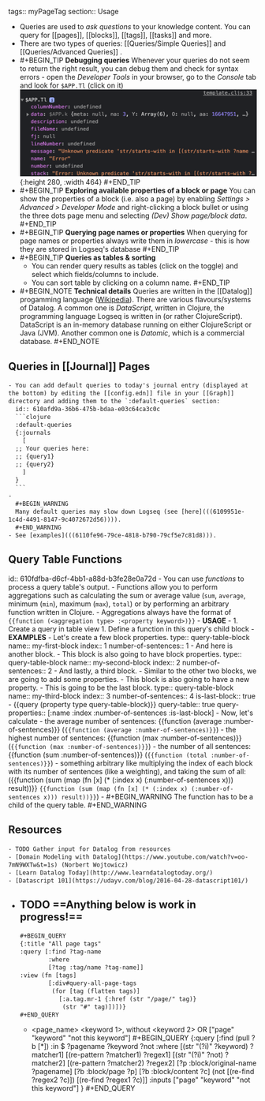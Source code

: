tags:: myPageTag
section:: Usage

- Queries are used to _ask questions_ to your knowledge content. You can query for [[pages]], [[blocks]], [[tags]], [[tasks]] and more.
- There are two types of queries: [[Queries/Simple Queries]] and [[Queries/Advanced Queries]] .
-
  #+BEGIN_TIP
  **Debugging queries**
  Whenever your queries do not seem to return the right result, you can debug them and check for syntax errors - open the _Developer Tools_ in your browser, go to the _Console_ tab and look for `$APP.Tl` (click on it)
  ![image.png](../assets/image_1625748582353_0.png){:height 280, :width 464}
  #+END_TIP
-
  #+BEGIN_TIP
  **Exploring available properties of a block or page**
  You can show the properties of a block (i.e. also a page) by enabling _Settings > Advanced > Developer Mode_ and right-clicking a block bullet or using the three dots page menu and selecting _(Dev) Show page/block data_.
  #+END_TIP
-
  #+BEGIN_TIP
  **Querying page names or properties**
  When querying for page names or properties always write them in _lowercase_ - this is how they are stored in Logseq's database
  #+END_TIP
-
  #+BEGIN_TIP
  **Queries as tables & sorting**
  * You can render query results as tables (click on the toggle) and select which fields/columns to include.
  * You can sort table by clicking on a column name.
  #+END_TIP
-
  #+BEGIN_NOTE
  **Technical details**
  Queries are written in the [[Datalog]] progamming language ([Wikipedia](https://en.wikipedia.org/wiki/Datalog)).  There are various flavours/systems of Datalog. A common one is _DataScript_, written in Clojure, the programming language Logseq is written in (or rather ClojureScript). DataScript is an in-memory database running on either ClojureScript or Java (JVM). Another common one is _Datomic_, which is a commercial database.
  #+END_NOTE
## Queries in [[Journal]] Pages
	- You can add default queries to today's journal entry (displayed at the bottom) by editing the [[config.edn]] file in your [[Graph]] directory and adding them to the `:default-queries` section:
	  id:: 610afd9a-36b6-475b-bdaa-e03c64ca3c0c
	  ```clojure
	  :default-queries
	  {:journals
	    [
	  ;; Your queries here:
	  ;; {query1}
	  ;; {query2}
	    ]
	  }
	  ```
	-
	  #+BEGIN_WARNING
	  Many default queries may slow down Logseq (see [here](((6109951e-1c4d-4491-8147-9c4072672d56)))).
	  #+END_WARNING
	- See [examples](((6110fe96-79ce-4818-b790-79cf5e7c81d8))).
## Query Table Functions
id:: 610fdfba-d6cf-4bb1-a88d-b3fe28e0a72d
	- You can use _functions_ to process a query table's output.
	- Functions allow you to perform aggregations such as calculating the sum or average value (`sum`, `average`, minimum (`min`), maximum (`max`), `total`) or by performing an arbitrary function written in Clojure.
		- Aggregations always have the format of `{{function (<aggregation type> :<property keyword>)}}`
	- **USAGE**
		-
		  1. Create a query in table view
		  1. Define a function in this query's child block
	- **EXAMPLES**
		- Let's create a few block properties.
		  type:: query-table-block
		  name:: my-first-block
		  index:: 1
		  number-of-sentences:: 1
		- And here is another block.
			- This block is also going to have block properties.
			  type:: query-table-block
			  name:: my-second-block
			  index:: 2
			  number-of-sentences:: 2
		- And lastly, a third block.
			- Similar to the other two blocks, we are going to add some properties.
			- This block is also going to have a new property.
			- This is going to be the last block.
			  type:: query-table-block
			  name:: my-third-block
			  index:: 3
			  number-of-sentences:: 4
			  is-last-block:: true
		- {{query (property type query-table-block)}}
		  query-table:: true
		  query-properties:: [:name :index :number-of-sentences :is-last-block]
			- Now, let's calculate
				- the average number of sentences: {{function (average :number-of-sentences)}} (`{{function (average :number-of-sentences)}}`)
				- the highest number of sentences: {{function (max :number-of-sentences)}} (`{{function (max :number-of-sentences)}}`)
				- the number of all sentences: {{function (sum :number-of-sentences)}} (`{{function (total :number-of-sentences)}}`)
				- something arbitrary like multiplying the index of each block with its number of sentences (like a weighting), and taking the sum of all: ({{function (sum (map (fn [x] (* (:index x) (:number-of-sentences x))) result))}} `{{function (sum (map (fn [x] (* (:index x) (:number-of-sentences x))) result))}}`)
			-
			  #+BEGIN_WARNING
			  The function has to be a child of the query table.
			  #+END_WARNING
## Resources
	- TODO Gather input for Datalog from resources
	- [Domain Modeling with Datalog](https://www.youtube.com/watch?v=oo-7mN9WXTw&t=1s) (Norbert Wojtowicz)
	- [Learn Datalog Today](http://www.learndatalogtoday.org/)
	- [Datascript 101](https://udayv.com/blog/2016-04-28-datascript101/)
- TODO ==Anything below is work in progress!==
	-
	  #+BEGIN_QUERY
	  {:title "All page tags"
	  :query [:find ?tag-name
	          :where
	          [?tag :tag/name ?tag-name]]
	  :view (fn [tags]
	          [:div#query-all-page-tags
	           (for [tag (flatten tags)]
	             [:a.tag.mr-1 {:href (str "/page/" tag)}
	              (str "#" tag)])])}
	  #+END_QUERY
	- <page_name> <keyword 1>, without <keyword 2> OR ["page" "keyword" "not this keyword"]
	  #+BEGIN_QUERY
	  {:query [:find (pull ?b [*])
	           :in $ ?pagename ?keyword ?not
	           :where
	           [(str "(?i)" ?keyword) ?matcher1]
	           [(re-pattern ?matcher1) ?regex1]
	           [(str "(?i)" ?not) ?matcher2]
	           [(re-pattern ?matcher2) ?regex2]
	           [?p :block/original-name ?pagename]
	           [?b :block/page ?p]
	           [?b :block/content ?c]
	           (not [(re-find ?regex2 ?c)])
	           [(re-find ?regex1 ?c)]]
	   :inputs ["page" "keyword" "not this keyword"]
	   }
	  #+END_QUERY